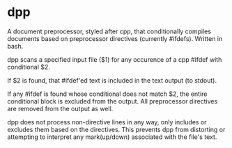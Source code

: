# dpp
A document preprocessor, styled after cpp, that conditionally compiles documents based on preprocessor directives
(currently #ifdefs).  Written in bash.

dpp scans a specified input file ($1) for any occurence of a cpp #ifdef with conditional $2.  

If $2 is found, that #ifdef'ed text is included in the text output (to stdout).

If any #ifdef is found whose conditional does not match $2, the entire conditional block is excluded from the
output.  All preprocessor directives are removed from the output as well.

dpp does not process non-directive lines in any way, only includes or excludes them based on the directives.  This
prevents dpp from distorting or attempting to interpret any mark(up/down) associated with the file's text.
